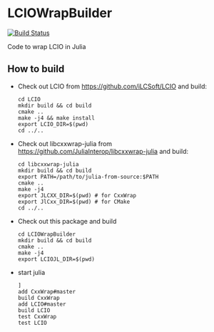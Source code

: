 # LCIOWrapBuilder
[![Build Status](https://travis-ci.com/jstrube/LCIOWrapBuilder.svg?branch=master)](https://travis-ci.com/jstrube/LCIOWrapBuilder)

Code to wrap LCIO in Julia

## How to build

- Check out LCIO from https://github.com/iLCSoft/LCIO and build:
    ``` 
    cd LCIO
    mkdir build && cd build
    cmake ..
    make -j4 && make install
    export LCIO_DIR=$(pwd)
    cd ../..
    ```
- Check out libcxxwrap-julia from https://github.com/JuliaInterop/libcxxwrap-julia and build:
    ```
    cd libcxxwrap-julia
    mkdir build && cd build
    export PATH=/path/to/julia-from-source:$PATH
    cmake ..
    make -j4
    export JLCXX_DIR=$(pwd) # for CxxWrap
    export JlCxx_DIR=$(pwd) # for CMake
    cd ../..
    ```
- Check out this package and build
    ```
    cd LCIOWrapBuilder
    mkdir build && cd build
    cmake ..
    make -j4
    export LCIOJL_DIR=$(pwd)
    ```
- start julia
    ```
    ]
    add CxxWrap#master
    build CxxWrap
    add LCIO#master
    build LCIO
    test CxxWrap
    test LCIO
    ```
